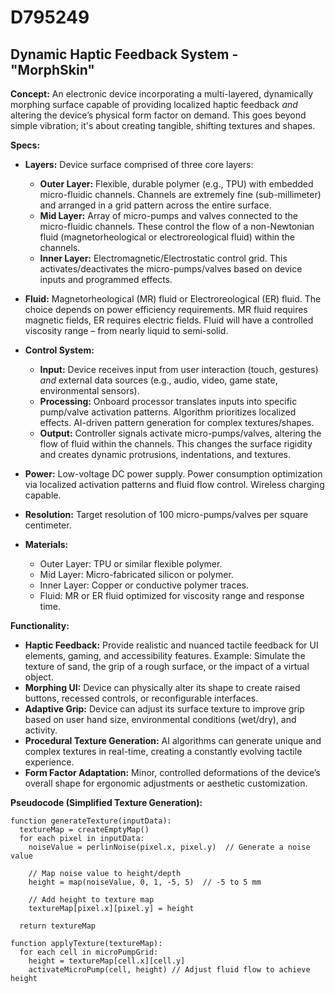 # D795249

## Dynamic Haptic Feedback System - "MorphSkin"

**Concept:** An electronic device incorporating a multi-layered, dynamically morphing surface capable of providing localized haptic feedback *and* altering the device’s physical form factor on demand. This goes beyond simple vibration; it's about creating tangible, shifting textures and shapes.

**Specs:**

*   **Layers:** Device surface comprised of three core layers:
    *   **Outer Layer:** Flexible, durable polymer (e.g., TPU) with embedded micro-fluidic channels. Channels are extremely fine (sub-millimeter) and arranged in a grid pattern across the entire surface.
    *   **Mid Layer:**  Array of micro-pumps and valves connected to the micro-fluidic channels.  These control the flow of a non-Newtonian fluid (magnetorheological or electroreological fluid) within the channels.
    *   **Inner Layer:**  Electromagnetic/Electrostatic control grid. This activates/deactivates the micro-pumps/valves based on device inputs and programmed effects.

*   **Fluid:** Magnetorheological (MR) fluid or Electroreological (ER) fluid.  The choice depends on power efficiency requirements. MR fluid requires magnetic fields, ER requires electric fields. Fluid will have a controlled viscosity range – from nearly liquid to semi-solid.

*   **Control System:**
    *   **Input:**  Device receives input from user interaction (touch, gestures) *and* external data sources (e.g., audio, video, game state, environmental sensors).
    *   **Processing:** Onboard processor translates inputs into specific pump/valve activation patterns. Algorithm prioritizes localized effects.  AI-driven pattern generation for complex textures/shapes.
    *   **Output:** Controller signals activate micro-pumps/valves, altering the flow of fluid within the channels.  This changes the surface rigidity and creates dynamic protrusions, indentations, and textures.

*   **Power:** Low-voltage DC power supply.  Power consumption optimization via localized activation patterns and fluid flow control. Wireless charging capable.

*   **Resolution:** Target resolution of 100 micro-pumps/valves per square centimeter.

*   **Materials:**
    *   Outer Layer: TPU or similar flexible polymer.
    *   Mid Layer:  Micro-fabricated silicon or polymer.
    *   Inner Layer:  Copper or conductive polymer traces.
    *   Fluid: MR or ER fluid optimized for viscosity range and response time.

**Functionality:**

*   **Haptic Feedback:**  Provide realistic and nuanced tactile feedback for UI elements, gaming, and accessibility features. Example:  Simulate the texture of sand, the grip of a rough surface, or the impact of a virtual object.
*   **Morphing UI:** Device can physically alter its shape to create raised buttons, recessed controls, or reconfigurable interfaces.
*   **Adaptive Grip:** Device can adjust its surface texture to improve grip based on user hand size, environmental conditions (wet/dry), and activity.
*   **Procedural Texture Generation:** AI algorithms can generate unique and complex textures in real-time, creating a constantly evolving tactile experience.
*   **Form Factor Adaptation:** Minor, controlled deformations of the device’s overall shape for ergonomic adjustments or aesthetic customization.



**Pseudocode (Simplified Texture Generation):**

```
function generateTexture(inputData):
  textureMap = createEmptyMap()
  for each pixel in inputData:
    noiseValue = perlinNoise(pixel.x, pixel.y)  // Generate a noise value

    // Map noise value to height/depth
    height = map(noiseValue, 0, 1, -5, 5)  // -5 to 5 mm

    // Add height to texture map
    textureMap[pixel.x][pixel.y] = height

  return textureMap

function applyTexture(textureMap):
  for each cell in microPumpGrid:
    height = textureMap[cell.x][cell.y]
    activateMicroPump(cell, height) // Adjust fluid flow to achieve height

```